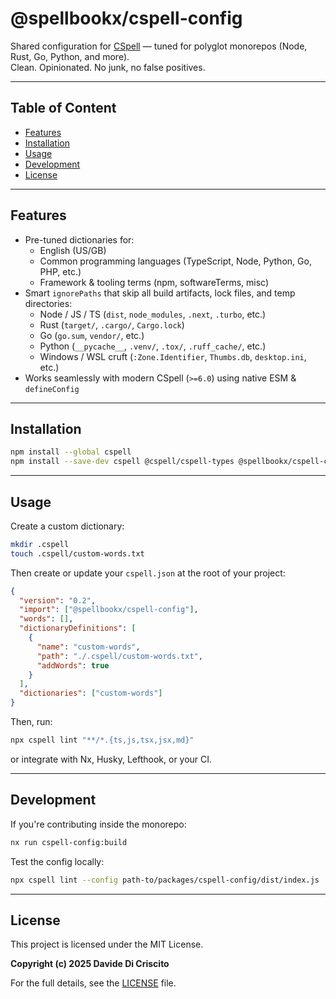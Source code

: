 # @spellbookx/cspell-config

Shared configuration for [CSpell](https://cspell.org) — tuned for polyglot monorepos (Node, Rust, Go, Python, and more).  
Clean. Opinionated. No junk, no false positives.

---

## Table of Content

- [Features](#features)
- [Installation](#installation)
- [Usage](#usage)
- [Development](#development)
- [License](#license)

---

## Features

- Pre-tuned dictionaries for:
  - English (US/GB)
  - Common programming languages (TypeScript, Node, Python, Go, PHP, etc.)
  - Framework & tooling terms (npm, softwareTerms, misc)
- Smart `ignorePaths` that skip all build artifacts, lock files, and temp directories:
  - Node / JS / TS (`dist`, `node_modules`, `.next`, `.turbo`, etc.)
  - Rust (`target/`, `.cargo/`, `Cargo.lock`)
  - Go (`go.sum`, `vendor/`, etc.)
  - Python (`__pycache__`, `.venv/`, `.tox/`, `.ruff_cache/`, etc.)
  - Windows / WSL cruft (`:Zone.Identifier`, `Thumbs.db`, `desktop.ini`, etc.)
- Works seamlessly with modern CSpell (`>=6.0`) using native ESM & `defineConfig`

---

## Installation

```bash
npm install --global cspell
npm install --save-dev cspell @cspell/cspell-types @spellbookx/cspell-config
```

---

## Usage

Create a custom dictionary:

```bash
mkdir .cspell
touch .cspell/custom-words.txt
```

Then create or update your `cspell.json` at the root of your project:

```json
{
  "version": "0.2",
  "import": ["@spellbookx/cspell-config"],
  "words": [],
  "dictionaryDefinitions": [
    {
      "name": "custom-words",
      "path": "./.cspell/custom-words.txt",
      "addWords": true
    }
  ],
  "dictionaries": ["custom-words"]
}
```

Then, run:

```bash
npx cspell lint "**/*.{ts,js,tsx,jsx,md}"
```

or integrate with Nx, Husky, Lefthook, or your CI.

---

## Development

If you're contributing inside the monorepo:

```bash
nx run cspell-config:build
```

Test the config locally:

```bash
npx cspell lint --config path-to/packages/cspell-config/dist/index.js .
```

---

## License

This project is licensed under the MIT License.

**Copyright (c) 2025 Davide Di Criscito**

For the full details, see the [LICENSE](LICENSE) file.
